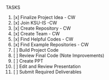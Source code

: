 TASKS

1. [x] Finalize Project Idea - CW
2. [x] Join KSU-IS -CW
3. [x] Create Repository - CW
4. [x] Create Team - CW
5. [x] Find Helpful Codes - CW
6. [x] Find Example Repositories - CW
7. [ ] Build Project Code
8. [ ] Review Final Code (Note Improvements)
9. [ ] Create PPT
10. [ ] Edit and Review Presentation
11. [ ] Submit Required Deliverables
